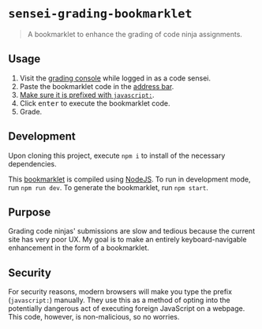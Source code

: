 # `sensei-grading-bookmarklet`

> A bookmarklet to enhance the grading of code ninja assignments.

## Usage

1. Visit the [grading console][grading_console] while logged in as a code sensei.
1. Paste the bookmarklet code in the [address bar](https://en.wikipedia.org/wiki/Address_bar).
1. [Make sure it is prefixed with `javascript:`](#security).
1. Click <kbd>enter</kbd> to execute the bookmarklet code.
1. Grade.

## Development

Upon cloning this project, execute `npm i` to install of the necessary dependencies.

This [bookmarklet][bookmarklet_definition] is compiled using [NodeJS][node_installation].
To run in development mode, run `npm run dev`.
To generate the bookmarklet, run `npm start`.

## Purpose

Grading code ninjas' submissions are slow and tedious because the current site has very poor UX.
My goal is to make an entirely keyboard-navigable enhancement in the form of a bookmarklet.

## Security

For security reasons, modern browsers will make you type the prefix (`javascript:`) manually.
They use this as a method of opting into the potentially dangerous act of executing foreign JavaScript on a webpage.
This code, however, is non-malicious, so no worries.

[grading_console]: https://gdp.code.ninja/Grading
[bookmarklet_definition]: https://en.wikipedia.org/wiki/Bookmarklet
[node_installation]: https://nodejs.org/en/download/
